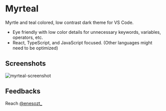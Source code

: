 # Myrteal

Myrtle and teal colored, low contrast dark theme for VS Code.

- Eye friendly with low color details for unnecessary keywords, variables, operators, etc.
- React, TypeScript, and JavaScript focused. (Other languages might need to be optimized)

## Screenshots

![myrteal-screenshot](https://ozturkenes.com/images/myrteal-screenshot.jpg)

## Feedbacks

Reach [@enesozt\_](https://twitter.com/enesozt_)
